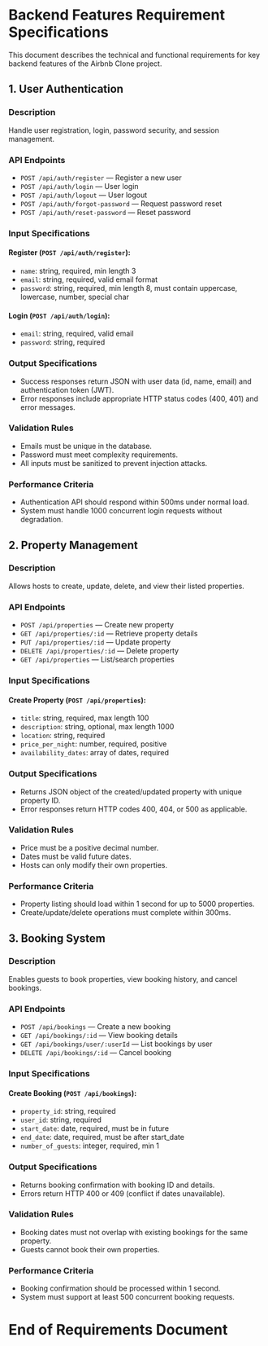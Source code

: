 # Backend Features Requirement Specifications

This document describes the technical and functional requirements for key backend features of the Airbnb Clone project.
## 1. User Authentication

### Description
Handle user registration, login, password security, and session management.

### API Endpoints
- `POST /api/auth/register` — Register a new user  
- `POST /api/auth/login` — User login  
- `POST /api/auth/logout` — User logout  
- `POST /api/auth/forgot-password` — Request password reset  
- `POST /api/auth/reset-password` — Reset password

### Input Specifications

#### Register (`POST /api/auth/register`):
- `name`: string, required, min length 3  
- `email`: string, required, valid email format  
- `password`: string, required, min length 8, must contain uppercase, lowercase, number, special char

#### Login (`POST /api/auth/login`):
- `email`: string, required, valid email  
- `password`: string, required

### Output Specifications

- Success responses return JSON with user data (id, name, email) and authentication token (JWT).
- Error responses include appropriate HTTP status codes (400, 401) and error messages.

### Validation Rules
- Emails must be unique in the database.  
- Password must meet complexity requirements.  
- All inputs must be sanitized to prevent injection attacks.

### Performance Criteria
- Authentication API should respond within 500ms under normal load.  
- System must handle 1000 concurrent login requests without degradation.
## 2. Property Management

### Description
Allows hosts to create, update, delete, and view their listed properties.

### API Endpoints
- `POST /api/properties` — Create new property  
- `GET /api/properties/:id` — Retrieve property details  
- `PUT /api/properties/:id` — Update property  
- `DELETE /api/properties/:id` — Delete property  
- `GET /api/properties` — List/search properties

### Input Specifications

#### Create Property (`POST /api/properties`):
- `title`: string, required, max length 100  
- `description`: string, optional, max length 1000  
- `location`: string, required  
- `price_per_night`: number, required, positive  
- `availability_dates`: array of dates, required

### Output Specifications
- Returns JSON object of the created/updated property with unique property ID.  
- Error responses return HTTP codes 400, 404, or 500 as applicable.

### Validation Rules
- Price must be a positive decimal number.  
- Dates must be valid future dates.  
- Hosts can only modify their own properties.

### Performance Criteria
- Property listing should load within 1 second for up to 5000 properties.  
- Create/update/delete operations must complete within 300ms.
## 3. Booking System

### Description
Enables guests to book properties, view booking history, and cancel bookings.

### API Endpoints
- `POST /api/bookings` — Create a new booking  
- `GET /api/bookings/:id` — View booking details  
- `GET /api/bookings/user/:userId` — List bookings by user  
- `DELETE /api/bookings/:id` — Cancel booking

### Input Specifications

#### Create Booking (`POST /api/bookings`):
- `property_id`: string, required  
- `user_id`: string, required  
- `start_date`: date, required, must be in future  
- `end_date`: date, required, must be after start_date  
- `number_of_guests`: integer, required, min 1

### Output Specifications
- Returns booking confirmation with booking ID and details.  
- Errors return HTTP 400 or 409 (conflict if dates unavailable).

### Validation Rules
- Booking dates must not overlap with existing bookings for the same property.  
- Guests cannot book their own properties.

### Performance Criteria
- Booking confirmation should be processed within 1 second.  
- System must support at least 500 concurrent booking requests.
# End of Requirements Document
